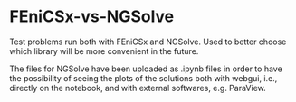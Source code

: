 # FEniCSx-vs-NGSolve
Test problems run both with FEniCSx and NGSolve. Used to better choose which library will be more convenient in the future.

The files for NGSolve have been uploaded as .ipynb files in order to have the possibility of seeing the plots of the solutions both with webgui, i.e., directly on the notebook, and with external softwares, e.g. ParaView.
